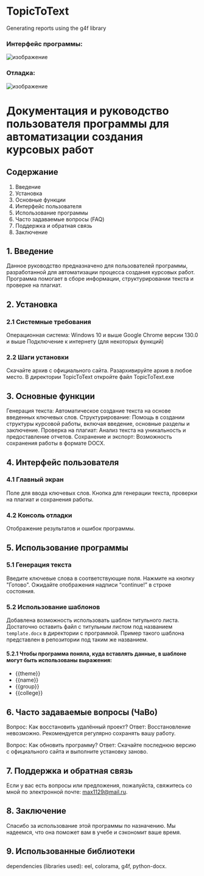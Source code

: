 # TopicToText

Generating reports using the g4f library

### Интерфейс программы:

![изображение](https://github.com/user-attachments/assets/08eaf2ae-720d-4d76-9241-529efd98b826)

### Отладка:

![изображение](https://github.com/user-attachments/assets/db027b87-174f-4465-a93c-141efde76cbb)

# Документация и руководство пользователя программы для автоматизации создания курсовых работ

## Содержание

1. Введение
2. Установка
3. Основные функции
4. Интерфейс пользователя
5. Использование программы
6. Часто задаваемые вопросы (FAQ)
7. Поддержка и обратная связь
8. Заключение

## 1. Введение

Данное руководство предназначено для пользователей программы, разработанной для автоматизации процесса создания курсовых работ. Программа помогает в сборе информации, структурировании текста и проверке на плагиат.

## 2. Установка

### 2.1 Системные требования

Операционная система: Windows 10 и выше
Google Chrome версии 130.0 и выше
Подключение к интернету (для некоторых функций)

### 2.2 Шаги установки

Скачайте архив с официального сайта.
Разархивируйте архив в любое место.
В директории TopicToText откройте файл TopicToText.exe

## 3. Основные функции

Генерация текста: Автоматическое создание текста на основе введенных ключевых слов.
Структурирование: Помощь в создании структуры курсовой работы, включая введение, основные разделы и заключение.
Проверка на плагиат: Анализ текста на уникальность и предоставление отчетов.
Сохранение и экспорт: Возможность сохранения работы в формате DOCX.

## 4. Интерфейс пользователя

### 4.1 Главный экран

Поле для ввода ключевых слов.
Кнопка для генерации текста, проверки на плагиат и сохранения работы.

### 4.2 Консоль отладки

Отображение результатов и ошибок программы.

## 5. Использование программы

### 5.1 Генерация текста

Введите ключевые слова в соответствующие поля.
Нажмите на кнопку "Готово".
Ожидайте отображения надписи “continue!” в строке состояния.

### 5.2 Использование шаблонов

Добавлена возможность использовать шаблон титульного листа. Достаточно оставить файл с титульным листом под названием `template.docx` в директории с программой. Пример такого шаблона представлен в репозитории под таким же названием.

#### 5.2.1 Чтобы программа поняла, куда вставлять данные, в шаблоне могут быть использованы выражения:
- {{theme}}
- {{name}}
- {{group}}
- {{college}}

## 6. Часто задаваемые вопросы (ЧаВо)

Вопрос: Как восстановить удалённый проект?
Ответ: Восстановление невозможно. Рекомендуется регулярно сохранять вашу работу.

Вопрос: Как обновить программу?
Ответ: Скачайте последнюю версию с официального сайта и выполните установку заново.

## 7. Поддержка и обратная связь

Если у вас есть вопросы или предложения, пожалуйста, свяжитесь со мной по электронной почте: max1129@mail.ru.

## 8. Заключение

Спасибо за использование этой программы по назначению. Мы надеемся, что она поможет вам в учебе и сэкономит ваше время.

## 9. Использованные библиотеки

dependencies (libraries used):
eel,
colorama,
g4f,
python-docx.
